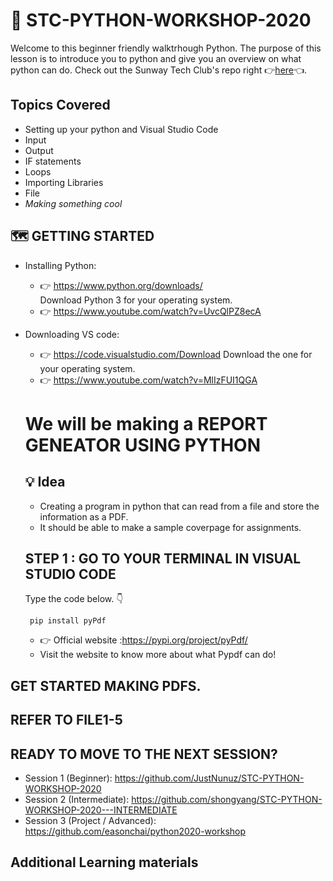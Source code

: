   # :snake: STC-PYTHON-WORKSHOP-2020
  Welcome to this beginner friendly walktrhough Python. The purpose of this lesson is to introduce you to python and give you an overview on what python can do.
  Check out the Sunway Tech Club's repo right :point_right:[here](https://github.com/sunwaytechclub):point_left:.
## Topics Covered
* Setting up your python and Visual Studio Code
* Input
* Output
* IF statements
* Loops
* Importing Libraries
* File
* *Making something cool*
 ## :world_map: GETTING STARTED
  * Installing Python:
    * :point_right: https://www.python.org/downloads/  
    Download Python 3 for your operating system.
    * :point_right: https://www.youtube.com/watch?v=UvcQlPZ8ecA
  * Downloading VS code: 
    * :point_right: https://code.visualstudio.com/Download 
      Download the one for your operating system.
    * :point_right: https://www.youtube.com/watch?v=MlIzFUI1QGA
    
    # We will be making a REPORT GENEATOR USING PYTHON
    ## :bulb: Idea
    * Creating a program in python that can read from a file and store the information as a PDF.
    * It should be able to make a sample coverpage for assignments.
    
    ## STEP 1 : GO TO YOUR TERMINAL IN VISUAL STUDIO CODE
    Type the code below. :point_down:
    
    ``` pip install pyPdf```
    
    * :point_right: Official website :https://pypi.org/project/pyPdf/
    * Visit the website to know more about what Pypdf can do!
  ## GET STARTED MAKING PDFS.
  
  ## REFER TO FILE1-5
  
  ## READY TO MOVE TO THE NEXT SESSION?
  
  * Session 1 (Beginner): https://github.com/JustNunuz/STC-PYTHON-WORKSHOP-2020
  * Session 2 (Intermediate): https://github.com/shongyang/STC-PYTHON-WORKSHOP-2020---INTERMEDIATE
  * Session 3 (Project / Advanced): https://github.com/easonchai/python2020-workshop
  
  ## Additional Learning materials
  
